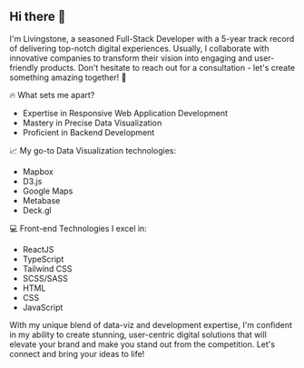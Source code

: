 ## Hi there 👋
I'm Livingstone, a seasoned Full-Stack Developer with a 5-year track record of delivering top-notch digital experiences. Usually, I collaborate with innovative companies to transform their vision into engaging and user-friendly products. Don't hesitate to reach out for a consultation - let's create something amazing together! 🍻

🔥 What sets me apart?
- Expertise in Responsive Web Application Development
- Mastery in Precise Data Visualization
- Proficient in Backend Development

📈 My go-to Data Visualization technologies:
- Mapbox
- D3.js
- Google Maps
- Metabase
- Deck.gl

💻 Front-end Technologies I excel in:
- ReactJS
- TypeScript
- Tailwind CSS
- SCSS/SASS
- HTML
- CSS
- JavaScript

With my unique blend of data-viz and development expertise, I'm confident in my ability to create stunning, user-centric digital solutions that will elevate your brand and make you stand out from the competition. Let's connect and bring your ideas to life!

<!--
**asabahebwa/asabahebwa** is a ✨ _special_ ✨ repository because its `README.md` (this file) appears on your GitHub profile.

Here are some ideas to get you started:

- 🔭 I’m currently working on ...
- 🌱 I’m currently learning ...
- 👯 I’m looking to collaborate on ...
- 🤔 I’m looking for help with ...
- 💬 Ask me about ...
- 📫 How to reach me: ...
- 😄 Pronouns: ...
- ⚡ Fun fact: ...
-->
